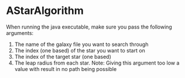 # AStarAlgorithm

When running the java executable, make sure you pass the following arguments:

1. The name of the galaxy file you want to search through
2. The index (one based) of the star you want to start on
3. The index of the target star (one based)
4. The leap radius from each star. Note: Giving this argument too low a value with result in no path being possible
